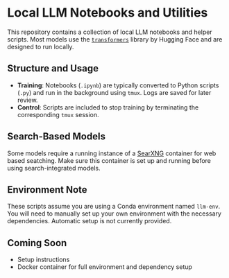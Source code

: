 # Local LLM Notebooks and Utilities

This repository contains a collection of local LLM notebooks and helper scripts. Most models use the [`transformers`](https://github.com/huggingface/transformers) library by Hugging Face and are designed to run locally.

## Structure and Usage

- **Training**: Notebooks (`.ipynb`) are typically converted to Python scripts (`.py`) and run in the background using `tmux`. Logs are saved for later review.
- **Control**: Scripts are included to stop training by terminating the corresponding `tmux` session.

## Search-Based Models

Some models require a running instance of a [SearXNG](https://github.com/searxng/searxng) container for web based seatching. Make sure this container is set up and running before using search-integrated models.

## Environment Note

These scripts assume you are using a Conda environment named `llm-env`.  
You will need to manually set up your own environment with the necessary dependencies. Automatic setup is not currently provided.

## Coming Soon

- Setup instructions
- Docker container for full environment and dependency setup
